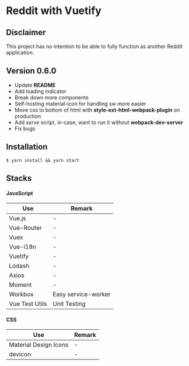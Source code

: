 # Reddit with Vuetify

## Disclaimer
This project has no intention to be able to fully function as another Reddit application.

## Version 0.6.0

- Update **README**
- Add loading indicator
- Break down more components
- Self-hosting material-icon for handling sw more easier
- Move css to bottom of html with **style-ext-html-webpack-plugin** on production
- Add *serve* script, in-case, want to run it without **webpack-dev-server**
- Fix bugs

## Installation

```
$ yarn install && yarn start
```

## Stacks

#### JavaScript
| Use | Remark |
| --- | --- |
| Vue.js | - |
| Vue-Router | - |
| Vuex | - |
| Vue-i18n | - |
| Vuetify | - |
| Lodash | - |
| Axios | - |
| Moment | - |
| Workbox | Easy service-worker |
| Vue Test Utils | Unit Testing |

#### CSS
| Use | Remark |
| --- | --- |
| Material Design Icons | - |
| devicon | - |

